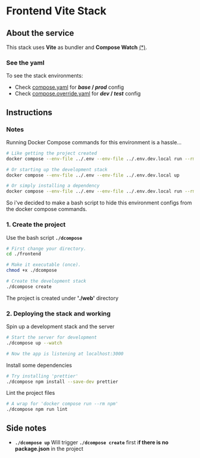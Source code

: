 # Frontend Vite Stack

## About the service

This stack uses **Vite** as bundler and **Compose Watch** [(*)](https://docs.docker.com/compose/file-watch/).

### See the yaml

To see the stack environments:

- Check [compose.yaml](./compose.yaml) for **_base_ / _prod_** config
- Check [compose.override.yaml](./compose.override.yaml) for **_dev_ / _test_** config

## Instructions

### Notes

Running Docker Compose commands for this environment is a hassle...

```bash
# Like getting the project created
docker compose --env-file ../.env --env-file ../.env.dev.local run --rm create

# Or starting up the development stack
docker compose --env-file ../.env --env-file ../.env.dev.local up

# Or simply installing a dependency
docker compose --env-file ../.env --env-file ../.env.dev.local run --rm npm install prettier
```

So i've decided to make a bash script to hide this environment configs from the docker compose commands.

### 1. Create the project

Use the bash script **`./dcompose`**

```bash
# First change your directory.
cd ./frontend

# Make it executable (once).
chmod +x ./dcompose

# Create the development stack
./dcompose create
```

The project is created under **'./web'** directory

### 2. Deploying the stack and working

Spin up a development stack and the server

```bash
# Start the server for development
./dcompose up --watch

# Now the app is listening at localhost:3000
```

Install some dependencies

```bash
# Try installing 'prettier'
./dcompose npm install --save-dev prettier
```

Lint the project files

```bash
# A wrap for 'docker compose run --rm npm'
./dcompose npm run lint
```

## Side notes

- **`./dcompose up`** Will trigger **`./dcompose create`** first i**f there is no package.json** in the project
